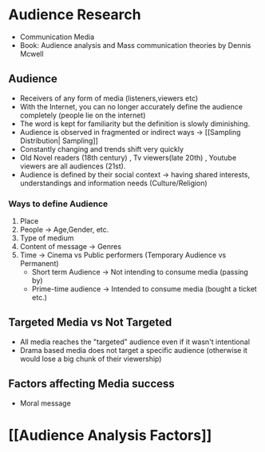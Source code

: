 # Audience Research

- Communication  Media
- Book: Audience analysis and Mass communication theories by Dennis Mcwell

## Audience
- Receivers of any form of media (listeners,viewers etc)
- With the Internet, you can no longer accurately define the audience completely
  (people lie on the internet)
- The word is kept for familiarity but the definition is slowly diminishing.
- Audience is observed in fragmented or indirect ways -> [[Sampling Distribution| Sampling]]
- Constantly changing and trends shift very quickly
- Old Novel readers (18th century) , Tv viewers(late 20th) , Youtube viewers are all audiences (21st).
- Audience is defined by their social context -> having shared interests, understandings and information needs (Culture/Religion)

### Ways to define Audience
1. Place
2. People -> Age,Gender, etc.
3. Type of medium 
4. Content of message -> Genres
5. Time -> Cinema vs Public performers (Temporary Audience vs Permanent)
   - Short term Audience -> Not intending to consume media (passing by)
   - Prime-time audience -> Intended to consume media (bought a ticket etc.)

## Targeted Media vs Not Targeted
- All media reaches the "targeted" audience even if it wasn't intentional
- Drama based media does not target a specific audience (otherwise it would lose a big chunk of their viewership)

## Factors affecting Media success
- Moral message

# [[Audience Analysis Factors]]